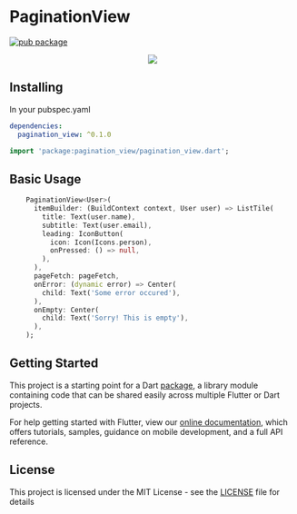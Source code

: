 # PaginationView

[![pub package](https://img.shields.io/badge/pub-0.1.0-blueviolet.svg)](https://pub.dev/packages/badges)

<p align="center">
  <img src="https://raw.githubusercontent.com/excogitatr/pagination_view/master/assets/pagination_view_screen.gif">
</p>

## Installing

In your pubspec.yaml
```yaml
dependencies:
  pagination_view: ^0.1.0
```
```dart
import 'package:pagination_view/pagination_view.dart';
```

## Basic Usage

```dart
    PaginationView<User>(
      itemBuilder: (BuildContext context, User user) => ListTile(
        title: Text(user.name),
        subtitle: Text(user.email),
        leading: IconButton(
          icon: Icon(Icons.person),
          onPressed: () => null,
        ),
      ),
      pageFetch: pageFetch,
      onError: (dynamic error) => Center(
        child: Text('Some error occured'),
      ),
      onEmpty: Center(
        child: Text('Sorry! This is empty'),
      ),
    );
```

## Getting Started

This project is a starting point for a Dart
[package](https://flutter.dev/developing-packages/),
a library module containing code that can be shared easily across
multiple Flutter or Dart projects.

For help getting started with Flutter, view our 
[online documentation](https://flutter.dev/docs), which offers tutorials, 
samples, guidance on mobile development, and a full API reference.

## License

This project is licensed under the MIT License - see the [LICENSE](LICENSE) file for details
